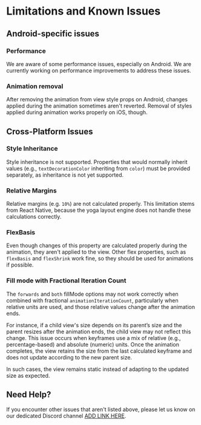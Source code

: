 # Limitations and Known Issues

## Android-specific issues

### Performance

We are aware of some performance issues, especially on Android. We are currently working on performance improvements to address these issues.

### Animation removal

After removing the animation from view style props on Android, changes applied during the animation sometimes aren't reverted. Removal of styles applied during animation works properly on iOS, though.

## Cross-Platform Issues

### Style Inheritance

Style inheritance is not supported. Properties that would normally inherit values (e.g., `textDecorationColor` inheriting from `color`) must be provided separately, as inheritance is not yet supported.

### Relative Margins

Relative margins (e.g. `10%`) are not calculated properly. This limitation stems from React Native, because the yoga layout engine does not handle these calculations correctly.

### FlexBasis

Even though changes of this property are calculated properly during the animation, they aren't applied to the view. Other flex properties, such as `flexBasis` and `flexShrink` work fine, so they should be used for animations if possible.

### Fill mode with Fractional Iteration Count

The `forwards` and `both` fillMode options may not work correctly when combined with fractional `animationIterationCount`, particularly when relative units are used, and those relative values change after the animation ends.

For instance, if a child view's size depends on its parent’s size and the parent resizes after the animation ends, the child view may not reflect this change. This issue occurs when keyframes use a mix of relative (e.g., percentage-based) and absolute (numeric) units. Once the animation completes, the view retains the size from the last calculated keyframe and does not update according to the new parent size.

In such cases, the view remains static instead of adapting to the updated size as expected.

## Need Help?

If you encounter other issues that aren't listed above, please let us know on our dedicated Discord channel [ADD LINK HERE](.).
